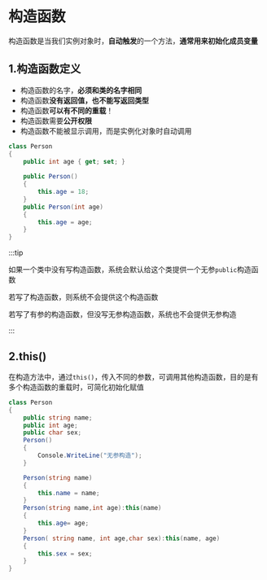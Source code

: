 # 构造函数

构造函数是当我们实例对象时，**自动触发**的一个方法，**通常用来初始化成员变量**



## 1.构造函数定义

- 构造函数的名字，**必须和类的名字相同**
- 构造函数**没有返回值，也不能写返回类型**
- 构造函数**可以有不同的重载**！
- 构造函数需要**公开权限**
- 构造函数不能被显示调用，而是实例化对象时自动调用

```cs
class Person
{
    public int age { get; set; }
    
    public Person()
    {
        this.age = 18;
    } 
    public Person(int age)
    {
        this.age = age;
    }
}
```

:::tip

如果一个类中没有写构造函数，系统会默认给这个类提供一个无参`public`构造函数

若写了构造函数，则系统不会提供这个构造函数

若写了有参的构造函数，但没写无参构造函数，系统也不会提供无参构造

:::



## 2.this()

在构造方法中，通过`this()`，传入不同的参数，可调用其他构造函数，目的是有多个构造函数的重载时，可简化初始化赋值

```cs {15,19}
class Person
{
    public string name;
    public int age;
    public char sex;
    Person()
    {
        Console.WriteLine("无参构造");
    }

    Person(string name)
    {
        this.name = name;
    } 
    Person(string name,int age):this(name)
    {
        this.age= age;
    }
    Person( string name, int age,char sex):this(name, age)
    {
        this.sex = sex;
    }
}
```





